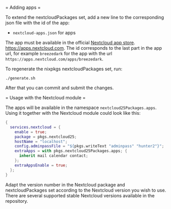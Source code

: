 = Adding apps =

To extend the nextcloudPackages set, add a new line to the corresponding json
file with the id of the app:

- `nextcloud-apps.json` for apps

The app must be available in the official
[Nextcloud app store](https://apps.nextcloud.com).
https://apps.nextcloud.com. The id corresponds to the last part in the app url,
for example `breezedark` for the app with the url
`https://apps.nextcloud.com/apps/breezedark`.

To regenerate the nixpkgs nextcloudPackages set, run:

```
./generate.sh
```

After that you can commit and submit the changes.

= Usage with the Nextcloud module =

The apps will be available in the namespace `nextcloud25Packages.apps`.
Using it together with the Nextcloud module could look like this:

```nix
{
  services.nextcloud = {
    enable = true;
    package = pkgs.nextcloud25;
    hostName = "localhost";
    config.adminpassFile = "${pkgs.writeText "adminpass" "hunter2"}";
    extraApps = with pkgs.nextcloud25Packages.apps; {
      inherit mail calendar contact;
    };
    extraAppsEnable = true;
  };
}
```

Adapt the version number in the Nextcloud package and nextcloudPackages set
according to the Nextcloud version you wish to use. There are several supported
stable Nextcloud versions available in the repository.

